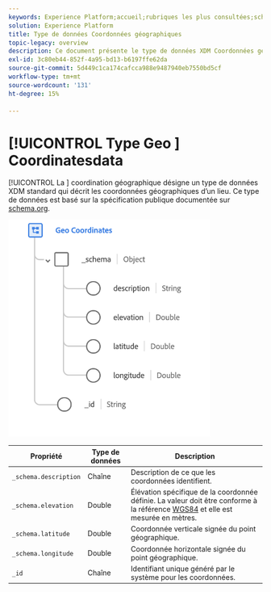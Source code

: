 ```yaml
---
keywords: Experience Platform;accueil;rubriques les plus consultées;schéma;schéma;XDM;champs;schémas;schémas;géo;coordonnées;type de données;type de données;type de données
solution: Experience Platform
title: Type de données Coordonnées géographiques
topic-legacy: overview
description: Ce document présente le type de données XDM Coordonnées géographiques.
exl-id: 3c80eb44-852f-4a95-bd13-b6197ffe62da
source-git-commit: 5d449c1ca174cafcca988e9487940eb7550bd5cf
workflow-type: tm+mt
source-wordcount: '131'
ht-degree: 15%

---
```


# [!UICONTROL Type Geo ] Coordinatesdata

[!UICONTROL La ] coordination géographique désigne un type de données XDM standard qui décrit les coordonnées géographiques d’un lieu. Ce type de données est basé sur la spécification publique documentée sur [schema.org](https://schema.org/GeoCoordinates).

<img src="../images/data-types/geo-coordinates.png" width="400" /><br />

| Propriété | Type de données | Description |
| --- | --- | --- |
| `_schema.description` | Chaîne | Description de ce que les coordonnées identifient. |
| `_schema.elevation` | Double | Élévation spécifique de la coordonnée définie. La valeur doit être conforme à la référence [WGS84](http://gisgeography.com/wgs84-world-geodetic-system/) et elle est mesurée en mètres. |
| `_schema.latitude` | Double | Coordonnée verticale signée du point géographique. |
| `_schema.longitude` | Double | Coordonnée horizontale signée du point géographique. |
| `_id` | Chaîne | Identifiant unique généré par le système pour les coordonnées. |
